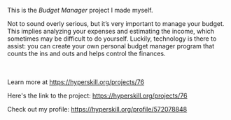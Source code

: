 This is the *Budget Manager* project I made myself.


<p>Not to sound overly serious, but it’s very important to manage your budget. This implies analyzing your expenses and estimating the income, which sometimes may be difficult to do yourself. Luckily, technology is there to assist: you can create your own personal budget manager program that counts the ins and outs and helps control the finances.</p><br/><br/>Learn more at <a href="https://hyperskill.org/projects/76?utm_source=ide&utm_medium=ide&utm_campaign=ide&utm_content=project-card">https://hyperskill.org/projects/76</a>

Here's the link to the project: https://hyperskill.org/projects/76

Check out my profile: https://hyperskill.org/profile/572078848